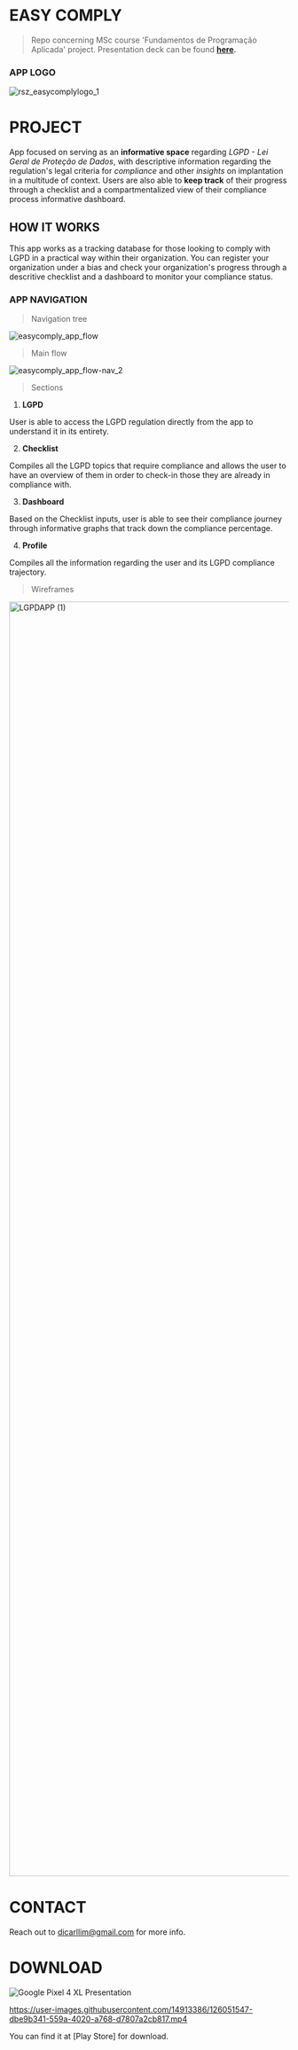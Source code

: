 # EASY COMPLY

> Repo concerning MSc course 'Fundamentos de Programação Aplicada' project. 
> Presentation deck can be found **[here](https://docs.google.com/presentation/d/1NbNZHJ3Aazt5YE8BEIitCPbg_g8uaH80Elx5lG6oejM/edit?usp=sharing).** 

### APP LOGO

![rsz_easycomplylogo_1](https://user-images.githubusercontent.com/14913386/114319238-0d86e800-9ae7-11eb-8a21-13dc59ecf470.png)


# PROJECT

App focused on serving as an **informative space** regarding _LGPD - Lei Geral de Proteção de Dados_, with descriptive information regarding the regulation's legal criteria for _compliance_ and other _insights_ on implantation in a multitude of context. Users are also able to **keep track** of their progress through a checklist and a compartmentalized view of their compliance process informative dashboard.

## HOW IT WORKS

This app works as a tracking database for those looking to comply with LGPD in a practical way within their organization. You can register your organization under a bias and check your organization's progress through a descritive checklist and a dashboard to monitor your compliance status. 

### APP NAVIGATION

> Navigation tree

![easycomply_app_flow](https://user-images.githubusercontent.com/14913386/126016851-a39acdb7-04eb-426c-a213-808843572cb3.png)

> Main flow

![easycomply_app_flow-nav_2](https://user-images.githubusercontent.com/14913386/126020064-ac735eec-e555-4873-8c39-ddf699d4b2d7.png)


> Sections

1. **LGPD**

User is able to access the LGPD regulation directly from the app to understand it in its entirety.

2. **Checklist**

Compiles all the LGPD topics that require compliance and allows the user to have an overview of them in order to check-in those they are already in compliance with. 

3. **Dashboard**

Based on the Checklist inputs, user is able to see their compliance journey through informative graphs that track down the compliance percentage. 

4. **Profile**

Compiles all the information regarding the user and its LGPD compliance trajectory.

> Wireframes

<img width="2300" alt="LGPDAPP (1)" src="https://user-images.githubusercontent.com/14913386/126018989-9fd2e9b3-dc8c-4212-985c-50610da0c6da.png">

# CONTACT

Reach out to dicarllim@gmail.com for more info.

# DOWNLOAD

![Google Pixel 4 XL Presentation](https://user-images.githubusercontent.com/14913386/126050445-12ec958d-8dc7-4d8f-9200-b1f718b1cad7.png)



https://user-images.githubusercontent.com/14913386/126051547-dbe9b341-559a-4020-a768-d7807a2cb817.mp4




You can find it at [Play Store] for download. 
